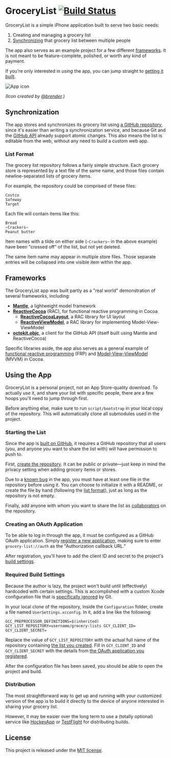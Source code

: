 # GroceryList [![Build Status](https://travis-ci.org/jspahrsummers/GroceryList.png?branch=master)](https://travis-ci.org/jspahrsummers/GroceryList)

GroceryList is a simple iPhone application built to serve two basic needs:

 1. Creating and managing a grocery list
 1. [Synchronizing](#synchronization) that grocery list between multiple people

The app also serves as an example project for a few different
[frameworks](#frameworks). It is not meant to be feature-complete, polished,
or worth any kind of payment.

If you're only interested in _using_ the app, you can jump straight to [getting
it built](#using-the-app).

![App icon](https://f.cloud.github.com/assets/432536/1798581/b31b7ca6-6b59-11e3-9d6e-42899d81f163.png)

_(Icon created by [@brender](https://github.com/brender).)_

## Synchronization

The app stores and synchronizes its grocery list using [a GitHub
repository](#starting-the-list), since it's easier than writing
a synchronization service, and because Git and the [GitHub
API](http://developer.github.com/) already support atomic changes. This also
means the list is editable from the web, without any need to build a custom
web app.

### List Format

The grocery list repository follows a fairly simple structure. Each grocery
store is represented by a text file of the same name, and those files contain
newline-separated lists of grocery items.

For example, the repository could be comprised of these files:

```
Costco
Safeway
Target
```

Each file will contain items like this:

```
Bread
~Crackers~
Peanut butter
```

Item names with a tilde on either side (`~Crackers~` in the above example) have
been "crossed off" of the list, but not yet deleted.

The same item name may appear in multiple store files. Those separate entries
will be collapsed into one visible item within the app.

## Frameworks

The GroceryList app was built partly as a "real world" demonstration of several
frameworks, including:

 * **[Mantle](https://github.com/MantleFramework/Mantle)**, a lightweight model framework
 * **[ReactiveCocoa](https://github.com/ReactiveCocoa/ReactiveCocoa)** (RAC), for functional reactive programming in Cocoa
   * **[ReactiveCocoaLayout](https://github.com/ReactiveCocoa/ReactiveCocoaLayout)**, a RAC library for UI layout
   * **[ReactiveViewModel](https://github.com/ReactiveCocoa/ReactiveViewModel)**, a RAC library for implementing Model-View-ViewModel
 * **[octokit.objc](https://github.com/octokit/octokit.objc)**, a client for the GitHub API (itself built using Mantle and ReactiveCocoa)

Specific libraries aside, the app also serves as a general example of [functional
reactive
programming](http://en.wikipedia.org/wiki/Functional_reactive_programming) (FRP) and
[Model-View-ViewModel](https://github.com/ReactiveCocoa/ReactiveViewModel#model-view-viewmodel)
(MVVM) in Cocoa.

## Using the App

GroceryList is a personal project, not an App Store-quality
download. To actually _use_ it, and share your list with specific people, there
are a few hoops you'll need to jump through first.

Before anything else, make sure to run `script/bootstrap` in your local copy of
the repository. This will automatically clone all submodules used in the
project.

### Starting the List

Since the app is [built on GitHub](#synchronization), it requires a GitHub
repository that all users (you, and anyone you want to share the list with) will
have permission to push to.

First, [create the repository](https://github.com/new). It can be public or
private—just keep in mind the privacy setting when adding grocery items or
stores.

Due to a [known bug](https://github.com/jspahrsummers/GroceryList/issues/10) in
the app, you must have at least one file in the repository before using it. You
can choose to initialize it with a README, or create the file by hand (following
the [list format](#list-format)), just as long as the repository is not empty.

Finally, add anyone with whom you want to share the list as
[collaborators](https://help.github.com/articles/how-do-i-add-a-collaborator) on
the repository.

### Creating an OAuth Application

To be able to log in through the app, it must be configured as a GitHub OAuth
application. Simply [register a new
application](https://github.com/settings/applications/new), making sure to enter
`grocery-list://auth` as the "Authorization callback URL."

After registration, you'll have to add the client ID and secret to the project's
[build settings](#required-build-settings).

### Required Build Settings

Because the author is lazy, the project won't build until (effectively) hardcoded
with certain settings. This is accomplished with a custom Xcode configuration
file that is [specifically ignored](Configuration/.gitignore) by Git.

In your local clone of the repository, inside the `Configuration` folder, create
a file named `UserSettings.xcconfig`. In it, add a line like the following:

```
GCC_PREPROCESSOR_DEFINITIONS=$(inherited) GCY_LIST_REPOSITORY=username/grocery-lists GCY_CLIENT_ID= GCY_CLIENT_SECRET=
```

Replace the value of `GCY_LIST_REPOSITORY` with the actual full name of the
repository containing [the list you created](#starting-the-list). Fill in
`GCY_CLIENT_ID` and `GCY_CLIENT_SECRET` with the details from [the OAuth
application you registered](#creating-an-oauth-application).

After the configuration file has been saved, you should be able to open the
project and build.

### Distribution

The most straightforward way to get up and running with your customized version
of the app is to build it directly to the device of anyone interested in sharing
your grocery list.

However, it may be easier over the long term to use a (totally optional) service
like [HockeyApp](hockeyapp.net) or [TestFlight](http://testflightapp.com/) for
distributing builds.

## License

This project is released under the [MIT license](LICENSE.md).
